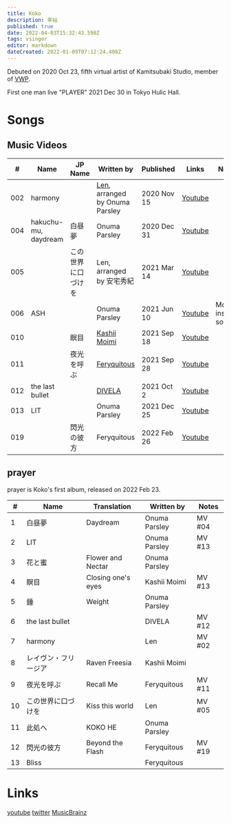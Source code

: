```yaml
---
title: Koko
description: 幸祜
published: true
date: 2022-04-03T15:32:43.598Z
tags: vsinger
editor: markdown
dateCreated: 2022-01-09T07:12:24.408Z
---
```


Debuted on 2020 Oct 23, fifth virtual artist of Kamitsubaki Studio, member of [VWP](/people/group/vwp).

First one man live "PLAYER" 2021 Dec 30 in Tokyo Hulic Hall.

# Songs
## Music Videos

| # | Name | JP Name | Written by | Published | Links | Notes |
| - | ---- | ------- | ---------- | --------- | ----- | ----- |
| 002 | harmony | | [Len](https://twitter.com/lenrnb), arranged by Onuma Parsley | 2020 Nov 15 | [Youtube](https://www.youtube.com/watch?v=apRs0d4l0Vk) | |
| 004 | hakuchu-mu, daydream | 白昼夢 | Onuma Parsley | 2020 Dec 31 | [Youtube](https://www.youtube.com/watch?v=DxXfjfCUkY4) | |
| 005 | | この世界に口づけを | Len, arranged by 安宅秀紀 | 2021 Mar 14 | [Youtube](https://www.youtube.com/watch?v=mZKdQHMJ_MA) | |
| 006 | ASH | | Onuma Parsley | 2021 Jun 10 | [Youtube](https://www.youtube.com/watch?v=pjNYO7kn2QU) | Monark insert song |
| 010 | | 瞑目 | [Kashii Moimi](/people/artists/kashi-moimi) | 2021 Sep 18 | [Youtube](https://www.youtube.com/watch?v=S7HY7A8cFmM) | |
| 011 | | 夜光を呼ぶ | [Feryquitous](https://twitter.com/Feryquitous_) | 2021 Sep 28 | [Youtube](https://www.youtube.com/watch?v=fmbuOL-jjN0) | |
| 012 | the last bullet | | [DIVELA](https://twitter.com/MIX_Destroy) | 2021 Oct 2 | [Youtube](https://www.youtube.com/watch?v=Sn1ieBOLGB0) | |
| 013 | LIT | | Onuma Parsley | 2021 Dec 25 | [Youtube](https://www.youtube.com/watch?v=f_nFR7iAWYM) | |
| 019 | | 閃光の彼方 | Feryquitous | 2022 Feb 26 | [Youtube](https://www.youtube.com/watch?v=S6q03O-g6mA) | |

## prayer

prayer is Koko's first album, released on 2022 Feb 23.

| #  | Name             | Translation         | Written by   | Notes  |
| -- | ---------------- | ------------------- | ------------ | ------ |
| 1  | 白昼夢        | Daydream         | Onuma Parsley | MV #04 |
| 2  | LIT          |                 | Onuma Parsley | MV #13 |
| 3  | 花と蜜       | Flower and Nectar     | Onuma Parsley | |
| 4  | 瞑目          | Closing one's eyes         | Kashii Moimi | MV #13 |
| 5  | 錘            | Weight            | Onuma Parsley | |
| 6  | the last bullet |                | DIVELA  | MV #12 |
| 7  | harmony         |                | Len | MV #02 |
| 8  | レイヴン・フリージア | Raven Freesia | Kashii Moimi | |
| 9  | 夜光を呼ぶ       | Recall Me         | Feryquitous | MV #11 |
| 10 | この世界に口づけを | Kiss this world  | Len | MV #05 |
| 11 | 此処へ         | KOKO HE           | Onuma Parsley | |
| 12 | 閃光の彼方       | Beyond the Flash | Feryquitous   | MV #19 |
| 13 | Bliss          |                  | Feryquitous   | |

# Links
[youtube](https://www.youtube.com/channel/UC7Gow-kNHq21oejSIDg9PAg)
[twitter](https://twitter.com/KOKO__virtual)
[MusicBrainz](https://musicbrainz.org/artist/bc86c200-2746-4652-b8d4-8ed812425bff)